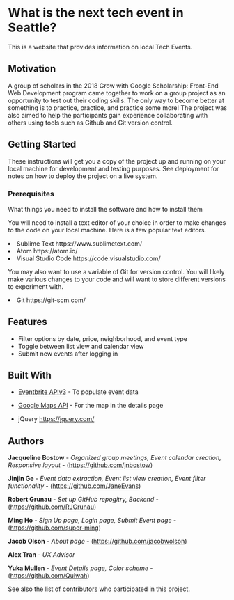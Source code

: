 # What is the next tech event in Seattle?

This is a website that provides information on local Tech Events.

<!-- I think we can add these parts once the database is done. -->

## Motivation

A group of scholars in the 2018 Grow with Google Scholarship: Front-End Web Development program came together to work on a group project as an opportunity to test out their coding skills. The only way to become better at something is to practice, practice, and practice some more! The project was also aimed to help the participants gain experience collaborating with others using tools such as Github and Git version control.

## Getting Started

These instructions will get you a copy of the project up and running on your local machine for development and testing purposes. See deployment for notes on how to deploy the project on a live system.

### Prerequisites

What things you need to install the software and how to install them


You will need to install a text editor of your choice in order to make changes to the code on your local machine. Here is a few popular text editors.

<li>Sublime Text
https://www.sublimetext.com/</li>

<li>Atom
https://atom.io/</li>

<li>Visual Studio Code
https://code.visualstudio.com/</li>

You may also want to use a variable of Git for version control. You will likely make various changes to your code and will want to store different versions to experiment with.

<li>Git
https://git-scm.com/</li>


<!--
### Installing

A step by step series of examples that tell you have to get a development env running

Say what the step will be

```
Give the example
```

And repeat

```
until finished
```

End with an example of getting some data out of the system or using it for a little demo

## Running the tests

Explain how to run the automated tests for this system

### Break down into end to end tests

Explain what these tests test and why

```
Give an example
```

### And coding style tests

Explain what these tests test and why

```
Give an example
```

## Deployment

Add additional notes about how to deploy this on a live system

-->
## Features

- Filter options by date, price, neighborhood, and event type
- Toggle between list view and calendar view
- Submit new events after logging in

## Built With

* [Eventbrite APIv3](https://www.eventbrite.com/developer/v3/) - To populate event data

* [Google Maps API](https://developers.google.com/maps/) - For the map in the details page

* jQuery
  https://jquery.com/


## Authors

**Jacqueline Bostow** - *Organized group meetings, Event calendar creation, Responsive layout* - (https://github.com/jnbostow)

**Jinjin Ge** - *Event data extraction, Event list view creation, Event filter functionality* - (https://github.com/JaneEvans)

**Robert Grunau** - *Set up GitHub repogitry, Backend* - (https://github.com/RJGrunau)

**Ming Ho** - *Sign Up page, Login page, Submit Event page* - (https://github.com/super-ming)

**Jacob Olson** - *About page* - (https://github.com/jacobwolson)

**Alex Tran** - *UX Advisor*

**Yuka Mullen** - *Event Details page, Color scheme* - (https://github.com/Quiwah)

See also the list of [contributors](https://github.com/RJGrunau/Udacity_calendar_team/graphs/contributors) who participated in this project.

<!--
## License

This project is licensed under the MIT License - see the [LICENSE.md](LICENSE.md) file for details

## Acknowledgments

* Hat tip to anyone who's code was used
* Inspiration
* etc
-->
